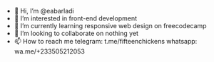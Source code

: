 - 👋 Hi, I’m @eabarladi
- 👀 I’m interested in front-end development 
- 🌱 I’m currently learning responsive web design on freecodecamp
- 💞️ I’m looking to collaborate on nothing yet
- 📫 How to reach me telegram: t.me/fifteenchickens whatsapp: wa.me/+233505212053 

<!---
eabarladi/eabarladi is a ✨ special ✨ repository because its `README.md` (this file) appears on your GitHub profile.
You can click the Preview link to take a look at your changes.
--->
